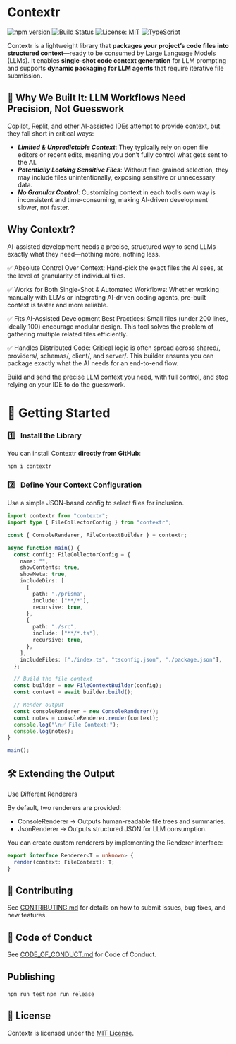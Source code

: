 # Contextr


[![npm version](https://img.shields.io/npm/v/contextr.svg)](https://www.npmjs.com/package/contextr)
[![Build Status](https://github.com/7SigmaLLC/contextr/workflows/CI/badge.svg)](https://github.com/7SigmaLLC/contextr/actions)
[![License: MIT](https://img.shields.io/badge/License-MIT-yellow.svg)](https://opensource.org/licenses/MIT)
[![TypeScript](https://img.shields.io/badge/%3C%2F%3E-TypeScript-%230074c1.svg)](https://www.typescriptlang.org/)

Contextr is a lightweight library that **packages your project’s code files into structured context**—ready to be consumed by Large Language Models (LLMs). It enables **single-shot code context generation** for LLM prompting and supports **dynamic packaging for LLM agents** that require iterative file submission.

## 🎯 Why We Built It: LLM Workflows Need Precision, Not Guesswork

Copilot, Replit, and other AI-assisted IDEs attempt to provide context, but they fall short in critical ways:

 - ***Limited & Unpredictable Context***: They typically rely on open file editors or recent edits, meaning you don’t fully control what gets sent to the AI.
 - ***Potentially Leaking Sensitive Files***: Without fine-grained selection, they may include files unintentionally, exposing sensitive or unnecessary data.
 - ***No Granular Control***: Customizing context in each tool’s own way is inconsistent and time-consuming, making AI-driven development slower, not faster.

## Why Contextr?

AI-assisted development needs a precise, structured way to send LLMs exactly what they need—nothing more, nothing less.

✅ Absolute Control Over Context: Hand-pick the exact files the AI sees, at the level of granularity of individual files.

✅ Works for Both Single-Shot & Automated Workflows: Whether working manually with LLMs or integrating AI-driven coding agents, pre-built context is faster and more reliable.

✅ Fits AI-Assisted Development Best Practices: Small files (under 200 lines, ideally 100) encourage modular design. This tool solves the problem of gathering multiple related files efficiently.

✅ Handles Distributed Code: Critical logic is often spread across shared/, providers/, schemas/, client/, and server/. This builder ensures you can package exactly what the AI needs for an end-to-end flow.

Build and send the precise LLM context you need, with full control, and stop relying on your IDE to do the guesswork.


# 🚀 Getting Started

### 1️⃣ &nbsp;&nbsp;**Install the Library**
You can install Contextr **directly from GitHub**:

```bash
npm i contextr
```

### 2️⃣ &nbsp;&nbsp;Define Your Context Configuration

Use a simple JSON-based config to select files for inclusion.

```ts
import contextr from "contextr";
import type { FileCollectorConfig } from "contextr";

const { ConsoleRenderer, FileContextBuilder } = contextr;

async function main() {
  const config: FileCollectorConfig = {
    name: "",
    showContents: true,
    showMeta: true,
    includeDirs: [
      {
        path: "./prisma",
        include: ["**/*"],
        recursive: true,
      },
      {
        path: "./src",
        include: ["**/*.ts"],
        recursive: true,
      },
    ],
    includeFiles: ["./index.ts", "tsconfig.json", "./package.json"],
  };

  // Build the file context
  const builder = new FileContextBuilder(config);
  const context = await builder.build();

  // Render output
  const consoleRenderer = new ConsoleRenderer();
  const notes = consoleRenderer.render(context);
  console.log("\n✅ File Context:");
  console.log(notes);
}

main();

```

## 🛠️ Extending the Output

Use Different Renderers

By default, two renderers are provided:
 - ConsoleRenderer → Outputs human-readable file trees and summaries.
 - JsonRenderer → Outputs structured JSON for LLM consumption.

You can create custom renderers by implementing the Renderer interface:

```ts
export interface Renderer<T = unknown> {
  render(context: FileContext): T;
}
```

## 🤝 Contributing

See [CONTRIBUTING.md](./CONTRIBUTING.md) for details on how to submit issues, bug fixes, and new features.

## 🔏 Code of Conduct

See [CODE_OF_CONDUCT.md](./CODE_OF_CONDUCT.md) for Code of Conduct.

## Publishing

<!-- ```npm version patch```

```npm publish``` -->
```npm run test```
```npm run release```

## 📄 License

Contextr is licensed under the [MIT License](./LICENSE.md).